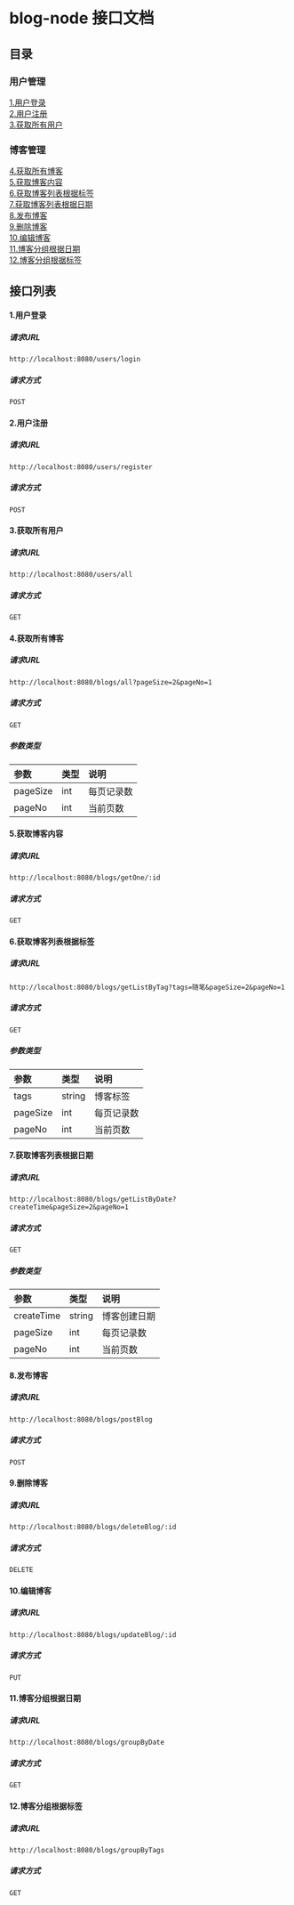# blog-node 接口文档

## 目录
### 用户管理
[1.用户登录](#1用户登录)<br/>
[2.用户注册](#2用户注册)<br/>
[3.获取所有用户](#3获取所有用户)<br/>

### 博客管理
[4.获取所有博客](#4获取所有博客)<br/>
[5.获取博客内容](#5获取博客内容)<br/>
[6.获取博客列表根据标签](#6获取博客列表根据标签)<br/>
[7.获取博客列表根据日期](#7获取博客列表根据日期)<br/>
[8.发布博客](#8发布博客)<br/>
[9.删除博客](#9删除博客)<br/>
[10.编辑博客](#10编辑博客)<br/>
[11.博客分组根据日期](#11博客分组根据日期)<br/>
[12.博客分组根据标签](#12博客分组根据标签)<br/>


## 接口列表

#### 1.用户登录
##### 请求URL
```
http://localhost:8080/users/login
```
##### 请求方式
```
POST
```

#### 2.用户注册
##### 请求URL
```
http://localhost:8080/users/register
```
##### 请求方式
```
POST
```

#### 3.获取所有用户
##### 请求URL
```
http://localhost:8080/users/all
```
##### 请求方式
```
GET
```

#### 4.获取所有博客
##### 请求URL
```
http://localhost:8080/blogs/all?pageSize=2&pageNo=1
```
##### 请求方式
```
GET
```

##### 参数类型
|参数|类型|说明|
|:----|:----|:----|
|pageSize|int|每页记录数 |
|pageNo|int|当前页数|

#### 5.获取博客内容
##### 请求URL
```
http://localhost:8080/blogs/getOne/:id
```
##### 请求方式
```
GET
```

#### 6.获取博客列表根据标签
##### 请求URL
```
http://localhost:8080/blogs/getListByTag?tags=随笔&pageSize=2&pageNo=1
```
##### 请求方式
```
GET
```

##### 参数类型
|参数|类型|说明|
|:----|:----|:----|
|tags|string|博客标签|
|pageSize|int|每页记录数 |
|pageNo|int|当前页数|

#### 7.获取博客列表根据日期
##### 请求URL
```
http://localhost:8080/blogs/getListByDate?createTime&pageSize=2&pageNo=1
```
##### 请求方式
```
GET
```
##### 参数类型
|参数|类型|说明|
|:----|:----|:----|
|createTime|string|博客创建日期|
|pageSize|int|每页记录数 |
|pageNo|int|当前页数|

#### 8.发布博客
##### 请求URL
```
http://localhost:8080/blogs/postBlog
```
##### 请求方式
```
POST
```

#### 9.删除博客
##### 请求URL
```
http://localhost:8080/blogs/deleteBlog/:id
```
##### 请求方式
```
DELETE
```

#### 10.编辑博客
##### 请求URL
```
http://localhost:8080/blogs/updateBlog/:id
```
##### 请求方式
```
PUT
```

#### 11.博客分组根据日期
##### 请求URL
```
http://localhost:8080/blogs/groupByDate
```
##### 请求方式
```
GET
```

#### 12.博客分组根据标签
##### 请求URL
```
http://localhost:8080/blogs/groupByTags
```
##### 请求方式
```
GET
```



